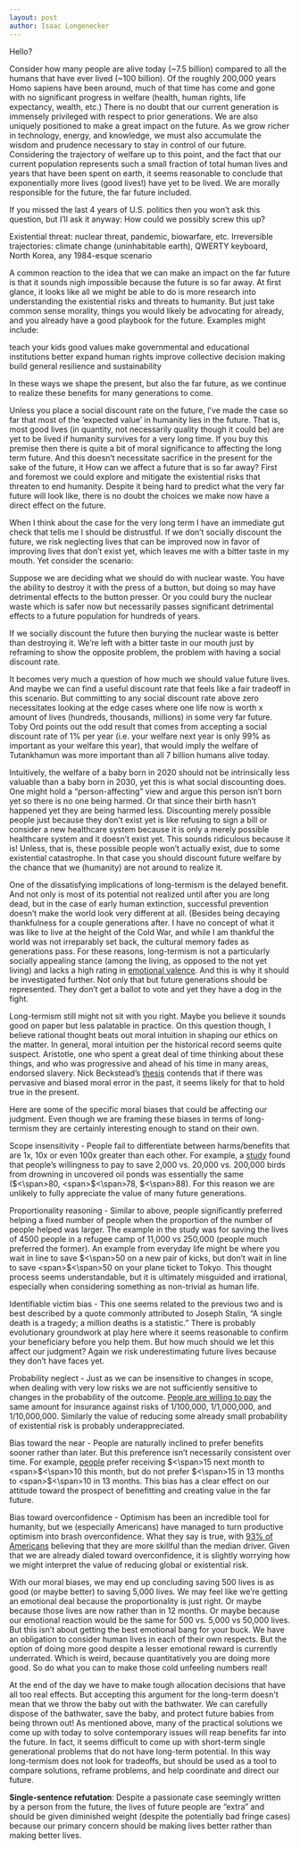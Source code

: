 ```yaml
---
layout: post
author: Isaac Longenecker
---
```


Hello?

Consider how many people are alive today (~7.5 billion) compared to all the humans that have ever lived (~100 billion). Of the roughly 200,000 years Homo sapiens have been around, much of that time has come and gone with no significant progress in welfare (health, human rights, life expectancy, wealth, etc.) There is no doubt that our current generation is immensely privileged with respect to prior generations. We are also uniquely positioned to make a great impact on the future. As we grow richer in technology, energy, and knowledge, we must also accumulate the  wisdom and prudence necessary to stay in control of our future. Considering the trajectory of welfare up to this point, and the fact that our current population represents such a small fraction of total human lives and years that have been spent on earth, it seems reasonable to conclude that exponentially more lives (good lives!) have yet to be lived.  We are morally responsible for the future, the far future included.

If you missed the last 4 years of U.S. politics then you won’t ask this question, but I’ll ask it anyway: How could we possibly screw this up?

Existential threat: nuclear threat, pandemic, biowarfare, etc.
Irreversible trajectories: climate change (uninhabitable earth), QWERTY keyboard, North Korea, any 1984-esque scenario

A common reaction to the idea that we can make an impact on the far future is that it sounds nigh impossible because the future is so far away. At first glance, it looks like all we might be able to do is more research into understanding the existential risks and threats to humanity. But just take common sense morality, things you would likely be advocating for already, and you already have a good playbook for the future. Examples might include:

teach your kids good values
make governmental and educational institutions better
expand human rights
improve collective decision making
build general resilience and sustainability

In these ways we shape the present, but also the far future, as we continue to realize these benefits for many generations to come.

Unless you place a social discount rate on the future, I’ve made the case so far that most of the ‘expected value’ in humanity lies in the future. That is, most good lives (in quantity, not necessarily quality though it could be) are yet to be lived if humanity survives for a very long time. If you buy this premise then there is quite a bit of moral significance to affecting the long term future. And this doesn’t necessitate sacrifice in the present for the sake of the future, it How can we affect a future that is so far away? First and foremost we could explore and mitigate the existential risks that threaten to end humanity. Despite it being hard to predict what the very far future will look like, there is no doubt the choices we make now have a direct effect on the future.

When I think about the case for the very long term I have an immediate gut check that tells me I should be distrustful. If we don’t socially discount the future, we risk neglecting lives that can be improved now in favor of improving lives that don’t exist yet, which leaves me with a bitter taste in my mouth. Yet consider the scenario:

Suppose we are deciding what we should do with nuclear waste. You have the ability to destroy it with the press of a button, but doing so may have detrimental effects to the button presser. Or you could bury the nuclear waste which is safer now but necessarily passes significant detrimental effects to a future population for hundreds of years.

If we socially discount the future then burying the nuclear waste is better than destroying it. We’re left with a bitter taste in our mouth just by reframing to show the opposite problem, the problem with having a social discount rate.

It becomes very much a question of how much we should value future lives. And maybe we can find a useful discount rate that feels like a fair tradeoff in this scenario. But committing to any social discount rate above zero necessitates looking at the edge cases where one life now is worth x amount of lives (hundreds, thousands, millions) in some very far future. Toby Ord points out the odd result that comes from accepting a social discount rate of 1% per year (i.e. your welfare next year is only 99% as important as your welfare this year), that would imply the welfare of Tutankhamun was more important than all 7 billion humans alive today.

Intuitively, the welfare of a baby born in 2020 should not be intrinsically less valuable than a baby born in 2030, yet this is what social discounting does. One might hold a “person-affecting” view and argue this person isn’t born yet so there is no one being harmed. Or that since their birth hasn’t happened yet they are being harmed less. Discounting merely possible people just because they don’t exist yet is like refusing to sign a bill or consider a new healthcare system because it is only a merely possible healthcare system and it doesn’t exist yet. This sounds ridiculous because it is! Unless, that is, these possible people won’t actually exist, due to some existential catastrophe. In that case you should discount future welfare by the chance that we (humanity) are not around to realize it.  

One of the dissatisfying implications of long-termism is the delayed benefit. And not only is most of its potential not realized until after you are long dead, but in the case of early human extinction, successful prevention doesn’t make the world look very different at all. (Besides being decaying thankfulness for a couple generations after. I have no concept of what it was like to live at the height of the Cold War, and while I am thankful the world was not irreparably set back, the cultural memory fades as generations pass. For these reasons, long-termism is not a particularly socially appealing stance (among the living, as opposed to the not yet living) and lacks a high rating in [emotional valence](https://framingeffect.github.io/2020/08/05/ranking-societal-issues.html). And this is why it should be investigated further. Not only that but future generations should be represented. They don’t get a ballot to vote and yet they have a dog in the fight.

Long-termism still might not sit with you right. Maybe you believe it sounds good on paper but less palatable in practice. On this question though, I believe rational thought beats out moral intuition in shaping our ethics on the matter. In general, moral intuition per the historical record seems quite suspect. Aristotle, one who spent a great deal of time thinking about these things, and who was progressive and ahead of his time in many areas, endorsed slavery. Nick Beckstead’s [thesis](https://rucore.libraries.rutgers.edu/rutgers-lib/40469/PDF/1/play/,) contends that if there was pervasive and biased moral error in the past, it seems likely for that to hold true in the present.

Here are some of the specific moral biases that could be affecting our judgment. Even though we are framing these biases in terms of long-termism they are certainly interesting enough to stand on their own.  

Scope insensitivity - People fail to differentiate between harms/benefits that are 1x, 10x or even 100x greater than each other. For example, a [study](https://www.rti.org/rti-press-publication/measuring-nonuse-damages/fulltext.pdf) found that people’s willingness to pay to save 2,000 vs. 20,000 vs. 200,000 birds from drowning in uncovered oil ponds was essentially the same (<span>$<\span>80, <span>$<\span>78, <span>$<\span>88). For this reason we are unlikely to fully appreciate the value of many future generations.

Proportionality reasoning - Similar to above, people significantly preferred helping a fixed number of people when the proportion of the number of people helped was larger. The example in the study was for saving the lives of 4500 people in a refugee camp of 11,000 vs 250,000 (people much preferred the former). An example from everyday life might be where you wait in line to save <span>$<\span>50 on a new pair of kicks, but don’t wait in line to save <span>$<\span>50 on your plane ticket to Tokyo. This thought process seems understandable, but it is ultimately misguided and irrational, especially when considering something as non-trivial as human life.  

Identifiable victim bias - This one seems related to the previous two and is best described by a quote commonly attributed to Joseph Stalin, “A single death is a tragedy; a million deaths is a statistic.” There is probably evolutionary groundwork at play here where it seems reasonable to confirm your beneficiary before you help them. But how much should we let this affect our judgment? Again we risk underestimating future lives because they don’t have faces yet.   

Probability neglect - Just as we can be insensitive to changes in scope, when dealing with very low risks we are not sufficiently sensitive to changes in the probability of the outcome. [People are willing to pay](https://sci-hub.se/10.1023/A:1011111601406) the same amount for insurance against risks of 1/100,000, 1/1,000,000, and 1/10,000,000. Similarly the value of reducing some already small probability of existential risk is probably underappreciated.

Bias toward the near - People are naturally inclined to prefer benefits sooner rather than later. But this preference isn’t necessarily consistent over time. For example, [people](https://sci-hub.se/https://doi.org/10.1016/0165-1765(81)90067-7) prefer receiving <span>$<\span>15 next month to <span>$<\span>10 this month, but do not prefer <span>$<\span>15 in 13 months to <span>$<\span>10 in 13 months. This bias has a clear effect on our attitude toward the prospect of benefitting and creating value in the far future.

Bias toward overconfidence - Optimism has been an incredible tool for humanity, but we (especially Americans) have managed to turn productive optimism into brash overconfidence. What they say is true, with [93% of Americans](https://sci-hub.se/https://doi.org/10.1016/0001-6918(81)90005-6) believing that they are more skillful than the median driver. Given that we are already dialed toward overconfidence, it is slightly worrying how we might interpret the value of reducing global or existential risk.  

With our moral biases, we may end up concluding saving 500 lives is as good (or maybe better) to saving 5,000 lives. We may feel like we’re getting an emotional deal because the proportionality is just right. Or maybe because those lives are now rather than in 12 months. Or maybe because our emotional reaction would be the same for 500 vs. 5,000 vs 50,000 lives. But this isn’t about getting the best emotional bang for your buck. We have an obligation to consider human lives in each of their own respects. But the option of doing more good despite a lesser emotional reward is currently underrated. Which is weird, because quantitatively you are doing more good. So do what you can to make those cold unfeeling numbers real!  

At the end of the day we have to make tough allocation decisions that have all too real effects. But accepting this argument for the long-term doesn't mean that we throw the baby out with the bathwater. We can carefully dispose of the bathwater, save the baby, and protect future babies from being thrown out! As mentioned above, many of the practical solutions we come up with today to solve contemporary issues will reap benefits far into the future. In fact, it seems difficult to come up with short-term single generational problems that do not have long-term potential. In this way long-termism does not look for tradeoffs, but should be used as a tool to compare solutions, reframe problems, and help coordinate and direct our future.  


**Single-sentence refutation**: Despite a passionate case seemingly written by a person from the future, the lives of future people are “extra” and should be given diminished weight (despite the potentially bad fringe cases) because our primary concern should be making lives better rather than making better lives.
